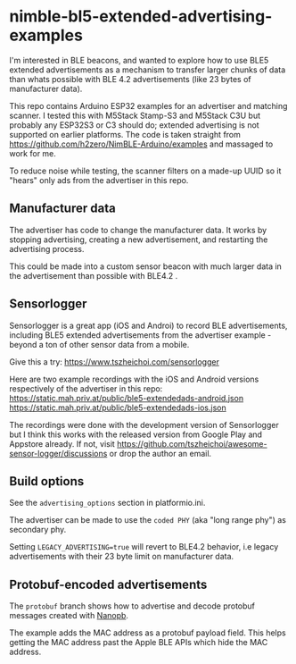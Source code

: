 # nimble-bl5-extended-advertising-examples

I'm interested in BLE beacons, and wanted to explore how to use 
BLE5 extended advertisements as a mechanism to transfer larger chunks of data than whats possible with BLE 4.2 advertisements (like 23 bytes of manufacturer data).

This repo contains Arduino ESP32 examples for an advertiser and matching scanner. I tested this with M5Stack Stamp-S3 and M5Stack C3U but probably any ESP32S3 or C3 should do;  extended advertising is not supported on earlier platforms. The code is taken straight from https://github.com/h2zero/NimBLE-Arduino/examples and massaged to work for me.

To reduce noise while testing, the scanner filters on a made-up UUID so it "hears" only ads from the advertiser in this repo.

## Manufacturer data
The advertiser has code to change the manufacturer data. It works by stopping advertising, creating a new advertisement, and restarting the advertising process.

This could be made into a custom sensor beacon with much larger data in the advertisement than possible with BLE4.2 .

## Sensorlogger 

Sensorlogger is a great app (iOS and Androi) to record BLE advertisements, including BLE5 extended advertisements from the advertiser example - beyond a ton of other sensor data from a mobile.

Give this a try: https://www.tszheichoi.com/sensorlogger


Here are two example recordings with the iOS and Android versions respectively of the advertiser in this repo:
https://static.mah.priv.at/public/ble5-extendedads-android.json
https://static.mah.priv.at/public/ble5-extendedads-ios.json

The recordings were done with the development version of Sensorlogger but I think this works with the released version from Google Play and Appstore already. If not, visit https://github.com/tszheichoi/awesome-sensor-logger/discussions or drop the author an email. 


## Build options

See the `advertising_options` section in platformio.ini.

The advertiser can be made to use the `coded PHY` (aka "long range phy") as secondary phy.

Setting `LEGACY_ADVERTISING=true` will revert to BLE4.2 behavior, i.e
legacy advertisements with their 23 byte limit on manufacturer data.


## Protobuf-encoded advertisements

The `protobuf` branch shows how to advertise and decode protobuf messages created with [Nanopb](https://jpa.kapsi.fi/nanopb/).

The example adds the MAC address as a protobuf payload field. This helps getting the MAC address past the Apple BLE APIs which hide the MAC address.



